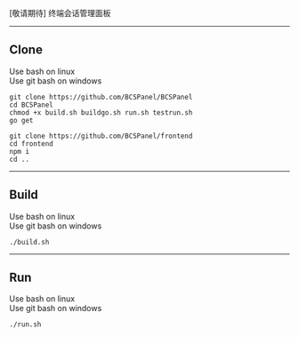 [敬请期待] 终端会话管理面板

---

## Clone

Use bash on linux  
Use git bash on windows

```
git clone https://github.com/BCSPanel/BCSPanel
cd BCSPanel
chmod +x build.sh buildgo.sh run.sh testrun.sh
go get

git clone https://github.com/BCSPanel/frontend
cd frontend
npm i
cd ..
```

---

## Build

Use bash on linux  
Use git bash on windows

```
./build.sh
```

---

## Run

Use bash on linux  
Use git bash on windows

```
./run.sh
```
